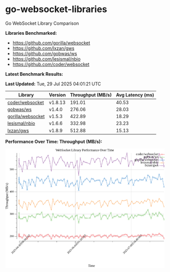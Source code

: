 # go-websocket-libraries

Go WebSocket Library Comparison

**Libraries Benchmarked:**

- https://github.com/gorilla/websocket
- https://github.com/lxzan/gws
- https://github.com/gobwas/ws
- https://github.com/lesismal/nbio
- https://github.com/coder/websocket

**Latest Benchmark Results:**

<!-- BENCHMARK_TABLE_START -->
**Last Updated:** Tue, 29 Jul 2025 04:01:21 UTC

| Library                                         | Version         | Throughput (MB/s) | Avg Latency (ms) |
| ----------------------------------------------- | --------------- | ----------------- | ---------------- |
| [coder/websocket](https://github.com/coder/websocket) | v1.8.13 | 191.01 | 40.53 |
| [gobwas/ws](https://github.com/gobwas/ws) | v1.4.0 | 276.06 | 28.03 |
| [gorilla/websocket](https://github.com/gorilla/websocket) | v1.5.3 | 422.89 | 18.29 |
| [lesismal/nbio](https://github.com/lesismal/nbio) | v1.6.6 | 332.98 | 23.23 |
| [lxzan/gws](https://github.com/lxzan/gws) | v1.8.9 | 512.88 | 15.13 |
<!-- BENCHMARK_TABLE_END -->

**Performance Over Time: Throughput (MB/s):**

![Benchmark Performance Graph](benchmark_performance.png)